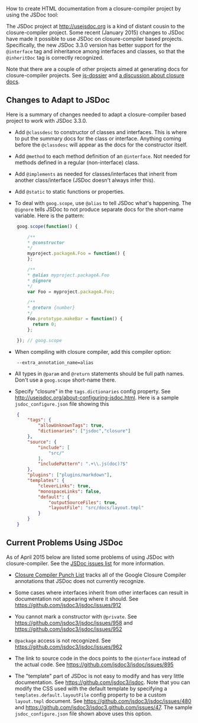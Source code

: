 How to create HTML documentation from a closure-compiler project by using the JSDoc tool:

The JSDoc project at http://usejsdoc.org is a kind of distant cousin to the closure-compiler project.   Some recent (January 2015) changes to JSDoc have made it possible to use JSDoc on closure-compiler based projects.  Specifically, the new JSDoc 3.3.0 version has better support for the `@interface` tag and inheritance among interfaces and classes, so that the `@inheritDoc` tag is correctly recognized.

Note that there are a couple of other projects aimed at generating docs for closure-compiler projects.  See  [js-dossier](https://github.com/jleyba/js-dossier) and [a discussion about closure docs](https://groups.google.com/forum/#!topic/closure-library-discuss/ElI-lAiUqFA).

## Changes to Adapt to JSDoc

Here is a summary of changes needed to adapt a closure-compiler based project to work with JSDoc 3.3.0.

* Add `@classdesc` to constructor of classes and interfaces.  This is where to put the summary docs for the class or interface.  Anything coming before the `@classdesc` will appear as the docs for the constructor itself.

* Add `@method` to each method definition of an `@interface`.  Not needed for methods defined in a regular (non-interface) class.

* Add `@implements` as needed for classes/interfaces that inherit from another class/interface (JSDoc doesn't always infer this).

* Add `@static` to static functions or properties.

* To deal with `goog.scope`, use `@alias` to tell JSDoc what's happening.  The `@ignore` tells JSDoc to not produce separate docs for the short-name variable.  Here is the pattern:

```javascript
    goog.scope(function() {

        /**
        * @constructor
        */
        myproject.packageA.Foo = function() {
        };

        /**
        * @alias myproject.packageA.Foo
        * @ignore
        */
        var Foo = myproject.packageA.Foo;

        /**
        * @return {number}
        */
        Foo.prototype.makeBar = function() {
          return 0;
        };

    }); // goog.scope
```

* When compiling with closure compiler, add this compiler option:
```
    --extra_annotation_name=alias
```

* All types in `@param` and `@return` statements should be full path names. Don't use a `goog.scope` short-name there.


* Specify "closure" in the `tags.dictionaries` config property.  See http://usejsdoc.org/about-configuring-jsdoc.html.  Here is a sample `jsdoc_configure.json` file showing this

```json
    {
        "tags": {
            "allowUnknownTags": true,
            "dictionaries": ["jsdoc","closure"]
        },
        "source": {
            "include": [
                "src/"
            ],
            "includePattern": ".+\\.js(doc)?$"
        },
        "plugins": ["plugins/markdown"],
        "templates": {
            "cleverLinks": true,
            "monospaceLinks": false,
            "default": {
                "outputSourceFiles": true,
                "layoutFile": "src/docs/layout.tmpl"
            }
        }
    }
```

## Current Problems Using JSDoc

As of April 2015 below are listed some problems of using JSDoc with closure-compiler.    See the [JSDoc issues list](https://github.com/jsdoc3/jsdoc/issues) for more information.

* [Closure Compiler Punch List](https://github.com/jsdoc3/jsdoc/issues/605) tracks all of the Google Closure Compiler annotations that JSDoc does not currently recognize. 

* Some cases where interfaces inherit from other interfaces can result in documentation not appearing where it should.  See https://github.com/jsdoc3/jsdoc/issues/912

* You cannot mark a constructor with `@private`.  See https://github.com/jsdoc3/jsdoc/issues/958 and https://github.com/jsdoc3/jsdoc/issues/952

* `@package` access is not recognized.  See https://github.com/jsdoc3/jsdoc/issues/962

* The link to source code in the docs points to the `@interface` instead of the actual code.  See https://github.com/jsdoc3/jsdoc/issues/895

* The "template" part of JSDoc is not easy to modify and has very little documentation.  See https://github.com/jsdoc3/jsdoc.  Note that you can modify the CSS used with the default template by specifying a  `templates.default.layoutFile` config property to be a custom `layout.tmpl` document.  See https://github.com/jsdoc3/jsdoc/issues/480 and https://github.com/jsdoc3/jsdoc3.github.com/issues/47.  The sample `jsdoc_configure.json` file shown above uses this option.